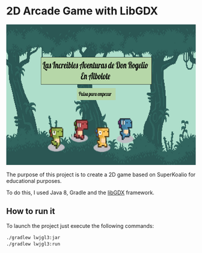 # 2D Arcade Game with LibGDX

![First Look](.github/assets/first-look.png)  

The purpose of this project is to create a 2D game based on SuperKoalio for educational purposes.

To do this, I used Java 8, Gradle and the [libGDX](https://libgdx.com/) framework.

## How to run it

To launch the project just execute the following commands:

``` bash
./gradlew lwjgl3:jar
./gradlew lwjgl3:run
```
